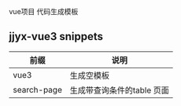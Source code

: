 vue项目 代码生成模板

## jjyx-vue3 snippets
| 前缀        | 说明                       |
| ----------- | -------------------------- |
| vue3        | 生成空模板                 |
| search-page | 生成带查询条件的table 页面 |